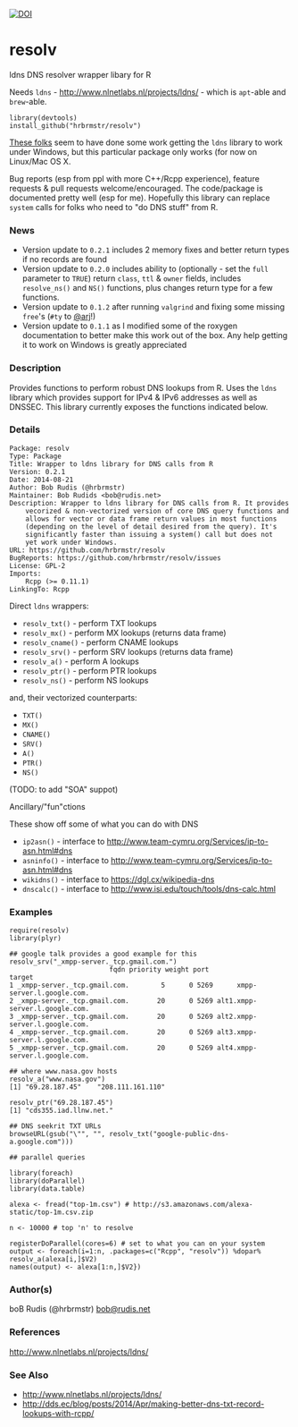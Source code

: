 [![DOI](https://zenodo.org/badge/5630/hrbrmstr/resolv.png)](http://dx.doi.org/10.5281/zenodo.11343)

resolv
======

ldns DNS resolver wrapper libary for R

Needs `ldns` - http://www.nlnetlabs.nl/projects/ldns/ - which is `apt`-able and `brew`-able.

    library(devtools)
    install_github("hrbrmstr/resolv")
    
[These folks](http://dev.telnic.org/trac/wiki/DotTelUtils) seem to have done some work getting the `ldns` library to work under Windows, but this particular package only works (for now on Linux/Mac OS X.

Bug reports (esp from ppl with more C++/Rcpp experience), feature requests & pull requests welcome/encouraged. The code/package is documented pretty well (esp for me). Hopefully this library can replace `system` calls for folks who need to "do DNS stuff" from R.

### News

- Version update to `0.2.1` includes 2 memory fixes and better return types if no records are found
- Version update to `0.2.0` includes ability to (optionally - set the `full` parameter to `TRUE`) return `class`, `ttl` & `owner` fields, includes `resolve_ns()` and `NS()` functions, plus changes return type for a few functions.
- Version update to `0.1.2` after running `valgrind` and fixing some missing `free`'s (`#ty` to [@arj](http://twitter.com/arj)!)
- Version update to `0.1.1` as I modified some of the roxygen documentation to better make this work out of the box. Any help getting it to work on Windows is greatly appreciated

### Description

Provides functions to perform robust DNS lookups from R. Uses the `ldns` library which provides support for IPv4 & IPv6 addresses as well as DNSSEC. This library currently exposes the functions indicated below.

### Details

    Package: resolv
    Type: Package
    Title: Wrapper to ldns library for DNS calls from R
    Version: 0.2.1
    Date: 2014-08-21
    Author: Bob Rudis (@hrbrmstr)
    Maintainer: Bob Rudids <bob@rudis.net>
    Description: Wrapper to ldns library for DNS calls from R. It provides
        vecorized & non-vectorized version of core DNS query functions and
        allows for vector or data frame return values in most functions
        (depending on the level of detail desired from the query). It's
        significantly faster than issuing a system() call but does not
        yet work under Windows.
    URL: https://github.com/hrbrmstr/resolv
    BugReports: https://github.com/hrbrmstr/resolv/issues
    License: GPL-2
    Imports:
        Rcpp (>= 0.11.1)
    LinkingTo: Rcpp

Direct `ldns` wrappers:

- `resolv_txt()` - perform TXT lookups
- `resolv_mx()` - perform MX lookups (returns data frame)
- `resolv_cname()` - perform CNAME lookups
- `resolv_srv()` - perform SRV lookups (returns data frame)
- `resolv_a()` - perform A lookups
- `resolv_ptr()` - perform PTR lookups
- `resolv_ns()` - perform NS lookups

and, their vectorized counterparts:

- `TXT()`
- `MX()`
- `CNAME()`
- `SRV()`
- `A()`
- `PTR()`
- `NS()`

(TODO: to add "SOA" suppot)

Ancillary/"fun"ctions

These show off some of what you can do with DNS

- `ip2asn()` - interface to http://www.team-cymru.org/Services/ip-to-asn.html#dns
- `asninfo()` - interface to http://www.team-cymru.org/Services/ip-to-asn.html#dns
- `wikidns()` - interface to https://dgl.cx/wikipedia-dns
- `dnscalc()` - interface to http://www.isi.edu/touch/tools/dns-calc.html

### Examples

    require(resolv)
    library(plyr)

    ## google talk provides a good example for this
    resolv_srv("_xmpp-server._tcp.gmail.com.")
                             fqdn priority weight port                         target
    1 _xmpp-server._tcp.gmail.com.        5      0 5269      xmpp-server.l.google.com.
    2 _xmpp-server._tcp.gmail.com.       20      0 5269 alt1.xmpp-server.l.google.com.
    3 _xmpp-server._tcp.gmail.com.       20      0 5269 alt2.xmpp-server.l.google.com.
    4 _xmpp-server._tcp.gmail.com.       20      0 5269 alt3.xmpp-server.l.google.com.
    5 _xmpp-server._tcp.gmail.com.       20      0 5269 alt4.xmpp-server.l.google.com.

    ## where www.nasa.gov hosts
    resolv_a("www.nasa.gov")
    [1] "69.28.187.45"    "208.111.161.110"
    
    resolv_ptr("69.28.187.45")
    [1] "cds355.iad.llnw.net."
    
    ## DNS seekrit TXT URLs
    browseURL(gsub("\"", "", resolv_txt("google-public-dns-a.google.com")))
    
    ## parallel queries
    
    library(foreach)
    library(doParallel)
    library(data.table)

    alexa <- fread("top-1m.csv") # http://s3.amazonaws.com/alexa-static/top-1m.csv.zip

    n <- 10000 # top 'n' to resolve

    registerDoParallel(cores=6) # set to what you can on your system
    output <- foreach(i=1:n, .packages=c("Rcpp", "resolv")) %dopar% resolv_a(alexa[i,]$V2)
    names(output) <- alexa[1:n,]$V2})


### Author(s)

   boB Rudis (@hrbrmstr) <bob@rudis.net>

### References

   http://www.nlnetlabs.nl/projects/ldns/

### See Also

- http://www.nlnetlabs.nl/projects/ldns/
- http://dds.ec/blog/posts/2014/Apr/making-better-dns-txt-record-lookups-with-rcpp/
